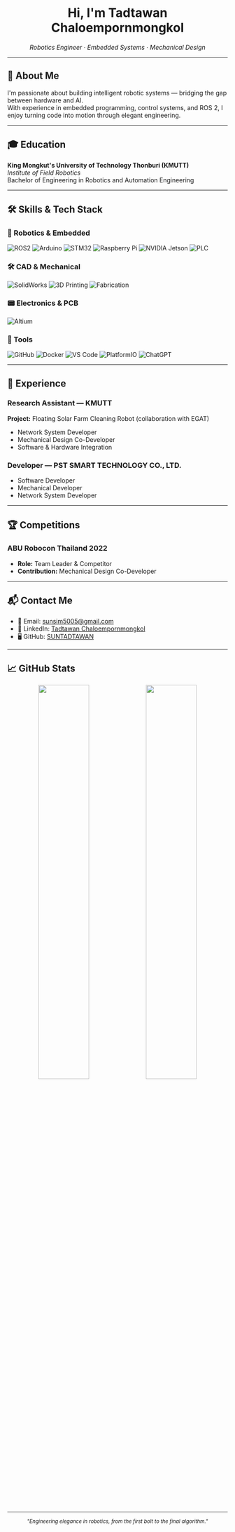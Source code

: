 

<h1 align="center">Hi, I'm Tadtawan Chaloempornmongkol</h1>
<p align="center"><em>Robotics Engineer · Embedded Systems · Mechanical Design</em></p>

---

## 🧭 About Me

I'm passionate about building intelligent robotic systems — bridging the gap between hardware and AI.  
With experience in embedded programming, control systems, and ROS 2, I enjoy turning code into motion through elegant engineering.

---

## 🎓 Education

**King Mongkut's University of Technology Thonburi (KMUTT)**  
*Institute of Field Robotics*  
Bachelor of Engineering in Robotics and Automation Engineering

---

## 🛠 Skills & Tech Stack

### 🤖 Robotics & Embedded
![ROS2](https://img.shields.io/badge/ROS_2-22314E?style=flat-square&logo=ros&logoColor=white)
![Arduino](https://img.shields.io/badge/Arduino-00979D?style=flat-square&logo=arduino&logoColor=white)
![STM32](https://img.shields.io/badge/STM32-Microcontroller-blue?style=flat-square)
![Raspberry Pi](https://img.shields.io/badge/Raspberry_Pi-A22846?style=flat-square&logo=raspberrypi&logoColor=white)
![NVIDIA Jetson](https://img.shields.io/badge/NVIDIA_Jetson-76B900?style=flat-square&logo=nvidia&logoColor=white)
![PLC](https://img.shields.io/badge/PLC-Mitsubishi_/_Siemens_/_Delta-informational?style=flat-square)

### 🛠️ CAD & Mechanical
![SolidWorks](https://img.shields.io/badge/CAD-SolidWorks/Fusion360/Onshape/AutoDesk-blue?style=flat-square)
![3D Printing](https://img.shields.io/badge/3D_Printing-Cura/RDWorks/Ultimaker-orange?style=flat-square)
![Fabrication](https://img.shields.io/badge/Fabrication-CNC/Lathe/Milling-gray?style=flat-square)

### 📟 Electronics & PCB
![Altium](https://img.shields.io/badge/PCB-Altium/KiCad/Eagle/EasyEDA-red?style=flat-square)

### 🧰 Tools
![GitHub](https://img.shields.io/badge/GitHub-181717?style=flat-square&logo=github)
![Docker](https://img.shields.io/badge/Docker-2496ED?style=flat-square&logo=docker&logoColor=white)
![VS Code](https://img.shields.io/badge/VS_Code-007ACC?style=flat-square&logo=visualstudiocode&logoColor=white)
![PlatformIO](https://img.shields.io/badge/PlatformIO-Embedded_Tool-orange?style=flat-square)
![ChatGPT](https://img.shields.io/badge/ChatGPT-AI_Tool-green?style=flat-square)


---

## 💼 Experience

### Research Assistant — KMUTT  
**Project:** Floating Solar Farm Cleaning Robot (collaboration with EGAT)  
- Network System Developer  
- Mechanical Design Co-Developer  
- Software & Hardware Integration

### Developer — PST SMART TECHNOLOGY CO., LTD.  
- Software Developer  
- Mechanical Developer  
- Network System Developer

---

## 🏆 Competitions

### ABU Robocon Thailand 2022  
- **Role:** Team Leader & Competitor  
- **Contribution:** Mechanical Design Co-Developer

---

## 📬 Contact Me

- 📧 Email: [sunsim5005@gmail.com](mailto:sunsim5005@gmail.com)  
- 💼 LinkedIn: [Tadtawan Chaloempornmongkol](https://www.linkedin.com/in/tadtawan-chaloempornmongkol)  
- 🖥 GitHub: [SUNTADTAWAN](https://github.com/SUNTADTAWAN)

---

## 📈 GitHub Stats

<p align="center">
  <img src="https://github-readme-stats.vercel.app/api?username=SUNTADTAWAN&show_icons=true&theme=tokyonight&hide_title=true" width="48%" />
  <img src="https://github-readme-stats.vercel.app/api/top-langs/?username=SUNTADTAWAN&layout=compact&theme=tokyonight" width="48%" />
</p>

---

<p align="center">
  <sub><em>"Engineering elegance in robotics, from the first bolt to the final algorithm."</em></sub>
</p>
